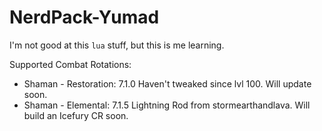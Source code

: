 # NerdPack-Yumad

I'm not good at this ```lua``` stuff, but this is me learning.

Supported Combat Rotations:

 * Shaman - Restoration: 7.1.0 Haven't tweaked since lvl 100. Will update soon.
 * Shaman - Elemental: 7.1.5 Lightning Rod from stormearthandlava. Will build an Icefury CR soon.